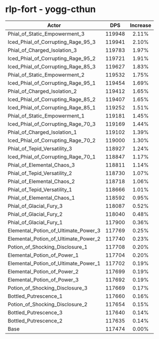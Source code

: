 # rlp-fort - yogg-cthun
| Actor | DPS | Increase |
|---|:---:|:---:|
|Phial_of_Static_Empowerment_3|119948|2.11%|
|Iced_Phial_of_Corrupting_Rage_95_3|119941|2.10%|
|Phial_of_Charged_Isolation_3|119783|1.97%|
|Iced_Phial_of_Corrupting_Rage_95_2|119721|1.91%|
|Iced_Phial_of_Corrupting_Rage_85_3|119627|1.83%|
|Phial_of_Static_Empowerment_2|119532|1.75%|
|Iced_Phial_of_Corrupting_Rage_95_1|119454|1.69%|
|Phial_of_Charged_Isolation_2|119412|1.65%|
|Iced_Phial_of_Corrupting_Rage_85_2|119407|1.65%|
|Iced_Phial_of_Corrupting_Rage_85_1|119252|1.51%|
|Phial_of_Static_Empowerment_1|119181|1.45%|
|Iced_Phial_of_Corrupting_Rage_70_3|119169|1.44%|
|Phial_of_Charged_Isolation_1|119102|1.39%|
|Iced_Phial_of_Corrupting_Rage_70_2|119000|1.30%|
|Phial_of_Tepid_Versatility_3|118927|1.24%|
|Iced_Phial_of_Corrupting_Rage_70_1|118847|1.17%|
|Phial_of_Elemental_Chaos_3|118811|1.14%|
|Phial_of_Tepid_Versatility_2|118730|1.07%|
|Phial_of_Elemental_Chaos_2|118718|1.06%|
|Phial_of_Tepid_Versatility_1|118666|1.01%|
|Phial_of_Elemental_Chaos_1|118592|0.95%|
|Phial_of_Glacial_Fury_3|118087|0.52%|
|Phial_of_Glacial_Fury_2|118040|0.48%|
|Phial_of_Glacial_Fury_1|117900|0.36%|
|Elemental_Potion_of_Ultimate_Power_3|117769|0.25%|
|Elemental_Potion_of_Ultimate_Power_2|117740|0.23%|
|Potion_of_Shocking_Disclosure_1|117708|0.20%|
|Elemental_Potion_of_Power_1|117704|0.20%|
|Elemental_Potion_of_Ultimate_Power_1|117702|0.19%|
|Elemental_Potion_of_Power_2|117699|0.19%|
|Elemental_Potion_of_Power_3|117692|0.19%|
|Potion_of_Shocking_Disclosure_3|117669|0.17%|
|Bottled_Putrescence_1|117660|0.16%|
|Potion_of_Shocking_Disclosure_2|117654|0.15%|
|Bottled_Putrescence_3|117640|0.14%|
|Bottled_Putrescence_2|117635|0.14%|
|Base|117474|0.00%|
